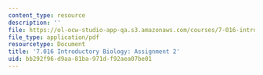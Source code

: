 ```yaml
---
content_type: resource
description: ''
file: https://ol-ocw-studio-app-qa.s3.amazonaws.com/courses/7-016-introductory-biology-fall-2018/bb292f96d9aa81ba971df92aea07be01_MIT7_016F18PS2.pdf
file_type: application/pdf
resourcetype: Document
title: '7.016 Introductory Biology: Assignment 2'
uid: bb292f96-d9aa-81ba-971d-f92aea07be01
---
```


